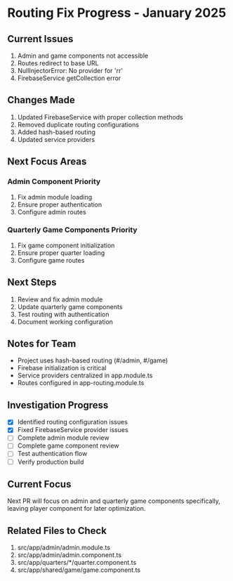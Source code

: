 # Routing Fix Progress - January 2025

## Current Issues
1. Admin and game components not accessible
2. Routes redirect to base URL
3. NullInjectorError: No provider for 'rr'
4. FirebaseService getCollection error

## Changes Made
1. Updated FirebaseService with proper collection methods
2. Removed duplicate routing configurations
3. Added hash-based routing
4. Updated service providers

## Next Focus Areas

### Admin Component Priority
1. Fix admin module loading
2. Ensure proper authentication
3. Configure admin routes

### Quarterly Game Components Priority
1. Fix game component initialization
2. Ensure proper quarter loading
3. Configure game routes

## Next Steps
1. Review and fix admin module
2. Update quarterly game components
3. Test routing with authentication
4. Document working configuration

## Notes for Team
- Project uses hash-based routing (#/admin, #/game)
- Firebase initialization is critical
- Service providers centralized in app.module.ts
- Routes configured in app-routing.module.ts

## Investigation Progress
- [x] Identified routing configuration issues
- [x] Fixed FirebaseService provider issues
- [ ] Complete admin module review
- [ ] Complete game component review
- [ ] Test authentication flow
- [ ] Verify production build

## Current Focus
Next PR will focus on admin and quarterly game components specifically, leaving player component for later optimization.

## Related Files to Check
1. src/app/admin/admin.module.ts
2. src/app/admin/admin.component.ts
3. src/app/quarters/*/quarter.component.ts
4. src/app/shared/game/game.component.ts